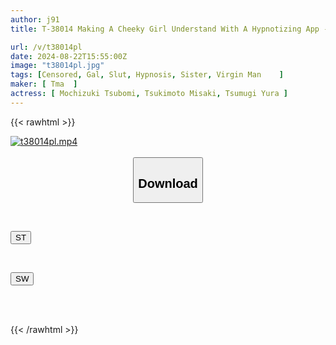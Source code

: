 ```yaml
---
author: j91
title: T-38014 Making A Cheeky Girl Understand With A Hypnotizing App - Tsubomi Mochizuki, Misaki Tsukimoto, Yura Tsumugi

url: /v/t38014pl
date: 2024-08-22T15:55:00Z
image: "t38014pl.jpg"
tags: [Censored, Gal, Slut, Hypnosis, Sister, Virgin Man	]
maker: [ Tma  ]
actress: [ Mochizuki Tsubomi, Tsukimoto Misaki, Tsumugi Yura ]
---
```



{{< rawhtml >}}

<div class="video" data-videoid="A1JvpLGwOyUXoD6">
    <a href="javascript:;">
        <img src="/v/t38014pl/t38014pl.jpg" width="WIDTH" height="HEIGHT" alt="t38014pl.mp4" loading="lazy">
    </a>
</div>

<script type="text/javascript" src="https://j91.asia/asset/on-demand-st.js"></script>

<br>
  <link rel="stylesheet" href="https://j91.asia/asset/bs5.css">
  
  <center>
  <button class="btn btn-primary" type="button" data-bs-toggle="collapse" data-bs-target=".multi-collapse" aria-expanded="false" aria-controls="multiCollapseExample1 multiCollapseExample2"><h2>Download</h2></button></center>
</p>
<div class="row">
  <div class="col">
    <div class="collapse multi-collapse" id="multiCollapseExample1">
      <div class="card card-body">
	      	      <br>
<div class="buttons">  
<p><a href="/v/t38014pl/st.html" target="_blank"><button class="btn-hover color-3"><i class="fa fa-download"></i> ST</button></a></p></div>
    </div>
  </div>
</div>
  <div class="col">
    <div class="collapse multi-collapse" id="multiCollapseExample2">
      <div class="card card-body">
	      <br>
<div class="buttons">
<p><a href="/v/t38014pl/sw.html" target="_blank"><button class="btn-hover color-2"><i class="fa fa-download"></i> SW</button></a></p></div>
<br><br>
      </div>
    </div>
  </div>
</div>

{{< /rawhtml >}}